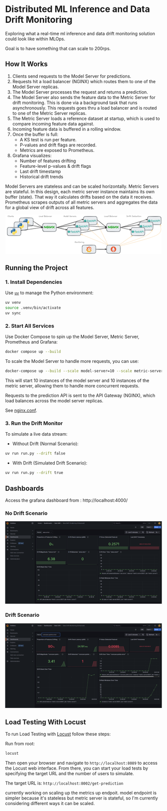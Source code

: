 # Distributed ML Inference and Data Drift Monitoring

Exploring what a real-time ml inference and data drift monitoring solution could look like within MLOps.

Goal is to have something that can scale to 200rps.

## How It Works
1. Clients send requests to the Model Server for predictions.
2. Requests hit a load balancer (NGINX) which routes them to one of the Model Server replicas.
3. The Model Server processes the request and returns a prediction.
4. The Model Server also sends the feature data to the Metric Server for drift monitoring. This is done via a background task that runs asynchronously. This requests goes thru a load balancer and is routed to one of the Metric Server replicas.
5. The Metric Server loads a reference dataset at startup, which is used to compare incoming feature data against.
6. Incoming feature data is buffered in a rolling window.
7. Once the buffer is full:
   - A KS test is run per feature.
   - P-values and drift flags are recorded.
   - Metrics are exposed to Prometheus.
8. Grafana visualizes:
   - Number of features drifting
   - Feature-level p-values & drift flags
   - Last drift timestamp
   - Historical drift trends

Model Servers are stateless and can be scaled horizontally. Metric Servers are stateful. In this design, each metric server instance maintains its own buffer (state). That way it calculates drifts based on the data it receives.  Prometheus scrapes outputs of all metric servers and aggregates the data for a global view of drift across all features.

![system-diagram](assets/system-diagramv2.png)


## Running the Project

### 1. Install Dependencies

Use [`uv`](https://github.com/astral-sh/uv) to manage the Python environment:

```bash
uv venv
source .venv/bin/activate
uv sync
```

### 2. Start All Services
Use Docker Compose to spin up  the Model Server, Metric Server, Prometheus and Grafana:

```bash
docker compose up --build
```

To scale the Model Server to handle more requests, you can use:
```bash
docker-compose up --build --scale model-server=10 --scale metric-server=10
```

This will start 10 instances of the model server and 10 instances of the metric server, allowing them to handle more concurrent requests.

Requests to the prediction API is sent to the API Gateway (NGINX), which load balances across the model server replicas.

See [nginx.conf](nginx/nginx.conf).

### 3. Run the Drift Monitor
To simulate a live data stream:
- Without Drift (Normal Scenario):
```bash
uv run run.py --drift false
```

- With Drift (Simulated Drift Scenario):
```bash
uv run run.py --drift true
```

## Dashboards

Access the grafana dashboard from : http://localhost:4000/

### No Drift Scenario

![No Drift Scenario](assets/no-drift.png)

### Drift Scenario

![Drift Scenario](assets/drift.png)


## Load Testing With Locust

To run Load Testing with [Locust](https://docs.locust.io/en/stable/quickstart.html) follow these steps:

Run from root:

```bash
locust
```

Then open your browser and navigate to `http://localhost:8089` to access the Locust web interface. From there, you can start your load tests by specifying the target URL and the number of users to simulate.

The target URL is: `http://localhost:8002/get-prediction`


currently working on scaling up the metrics up endpoit. model endpoint is simpler because it's stateless but metric server is stateful, so I'm currently considering different ways it can be scaled.
